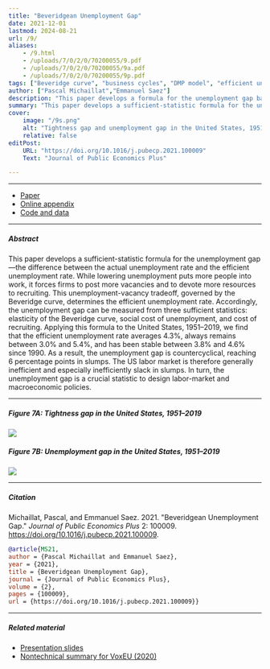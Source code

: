 ```yaml
---
title: "Beveridgean Unemployment Gap" 
date: 2021-12-01
lastmod: 2024-08-21
url: /9/
aliases:
    - /9.html
    - /uploads/7/0/2/0/70200055/9.pdf
    - /uploads/7/0/2/0/70200055/9a.pdf
    - /uploads/7/0/2/0/70200055/9p.pdf
tags: ["Beveridge curve", "business cycles", "DMP model", "efficient unemployment rate", "Hosios condition", "Hagedorn-Manovskii calibration", "sufficient statistics", "unemployment gap"]
author: ["Pascal Michaillat","Emmanuel Saez"]
description: "This paper develops a formula for the unemployment gap based on the Beveridge curve. In the US the gap is countercyclical. Published in JPubE Plus, 2021."
summary: "This paper develops a sufficient-statistic formula for the unemployment gap. The formula depends on the elasticity of the Beveridge curve, cost of unemployment, and recruiting cost. In the United States the unemployment gap is countercyclical and often positive." 
cover:
    image: "/9s.png"
    alt: "Tightness gap and unemployment gap in the United States, 1951–2019"
    relative: false
editPost:
    URL: "https://doi.org/10.1016/j.pubecp.2021.100009"
    Text: "Journal of Public Economics Plus"

---
```


---

+ [Paper](/9.pdf)
+ [Online appendix](/9a.pdf)
+ [Code and data](https://github.com/pmichaillat/unemployment-gap)

---

##### Abstract

This paper develops a sufficient-statistic formula for the unemployment gap—the difference between the actual unemployment rate and the efficient unemployment rate. While lowering unemployment puts more people into work, it forces firms to post more vacancies and to devote more resources to recruiting. This unemployment-vacancy tradeoff, governed by the Beveridge curve, determines the efficient unemployment rate. Accordingly, the unemployment gap can be measured from three sufficient statistics: elasticity of the Beveridge curve, social cost of unemployment, and cost of recruiting. Applying this formula to the United States, 1951–2019, we find that the efficient unemployment rate averages 4.3%, always remains between 3.0% and 5.4%, and has been stable between 3.8% and 4.6% since 1990. As a result, the unemployment gap is countercyclical, reaching 6 percentage points in slumps. The US labor market is therefore generally inefficient and especially inefficiently slack in slumps. In turn, the unemployment gap is a crucial statistic to design labor-market and macroeconomic policies.

---

##### Figure 7A:  Tightness gap in the United States, 1951–2019

![](/9a.png)

##### Figure 7B:  Unemployment gap in the United States, 1951–2019

![](/9b.png)

---

##### Citation

Michaillat, Pascal, and Emmanuel Saez. 2021. "Beveridgean Unemployment Gap." *Journal of Public Economics Plus* 2: 100009. https://doi.org/10.1016/j.pubecp.2021.100009.

```BibTeX
@article{MS21,
author = {Pascal Michaillat and Emmanuel Saez},
year = {2021},
title = {Beveridgean Unemployment Gap},
journal = {Journal of Public Economics Plus},
volume = {2},
pages = {100009},
url = {https://doi.org/10.1016/j.pubecp.2021.100009}}
```

---

##### Related material

+ [Presentation slides](/9p.pdf)
+ [Nontechnical summary for VoxEU (2020)](https://cepr.org/voxeu/columns/keeping-track-unemployment-gap)